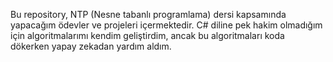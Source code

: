 Bu repository, NTP (Nesne tabanlı programlama) dersi kapsamında yapacağım ödevler ve projeleri içermektedir. C# diline pek hakim olmadığım için algoritmalarımı kendim geliştirdim, ancak bu algoritmaları koda dökerken yapay zekadan yardım aldım.
